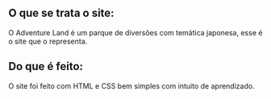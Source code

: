 ## O que se trata o site:
O Adventure Land é um parque de diversões com temática japonesa, esse é o site que o representa.

## Do que é feito:
O site foi feito com HTML e CSS bem simples com intuito de aprendizado.

